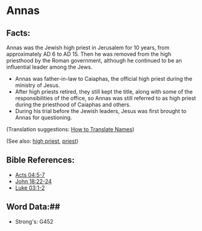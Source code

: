 # Annas #

## Facts: ##

Annas was the Jewish high priest in Jerusalem for 10 years, from approximately AD 6 to AD 15. Then he was removed from the high priesthood by the Roman government, although he continued to be an influential leader among the Jews.

* Annas was father-in-law to Caiaphas, the official high priest during the ministry of Jesus.
* After high priests retired, they still kept the title, along with some of the responsibilities of the office, so Annas was still referred to as high priest during the priesthood of Caiaphas and others. 
* During his trial before the Jewish leaders, Jesus was first brought to Annas for questioning.

(Translation suggestions: [How to Translate Names](rc://en/ta/man/translate/translate-names))

(See also: [high priest](../kt/highpriest.md), [priest](../kt/priest.md))

## Bible References: ##

* [Acts 04:5-7](rc://en/tn/help/act/04/05)
* [John 18:22-24](rc://en/tn/help/jhn/18/22)
* [Luke 03:1-2](rc://en/tn/help/luk/03/01)

## Word Data:##

* Strong's: G452

